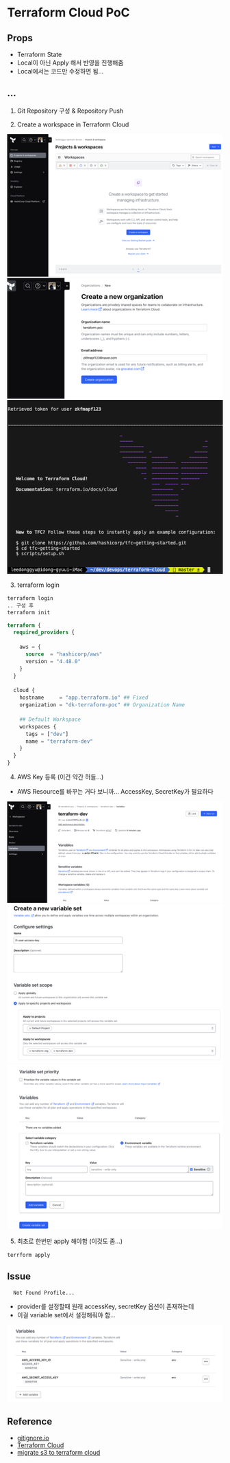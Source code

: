 # Terraform Cloud PoC

## Props

- Terraform State
- Local이 아닌 Apply 해서 반영을 진행해줌
- Local에서는 코드만 수정하면 됨...

## ...

1. Git Repository 구성 & Repository Push

2. Create a workspace in Terraform Cloud

![1](./public/1.png)
![2](./public/2.png)
![3](./public/3.png)

3. terraform login

```
terraform login
.. 구성 후
terraform init
```

```terraform
terraform {
  required_providers {

    aws = {
      source  = "hashicorp/aws"
      version = "4.48.0"
    }
  }

  cloud {
    hostname     = "app.terraform.io" ## Fixed
    organization = "dk-terraform-poc" ## Organization Name

    ## Default Workspace
    workspaces {
      tags = ["dev"]
      name = "terraform-dev"
    }
  }
}
```

4. AWS Key 등록 (이건 약간 허들...)

- AWS Resource를 바꾸는 거다 보니까... AccessKey, SecretKey가 필요하다

![4](./public/4.png)
![5](./public/5.png)
![6](./public/6.png)

5. 최초로 한번만 apply 해야함 (이것도 좀...)

```
terrform apply
```

## Issue

```
  Not Found Profile...
```

- provider를 설정할때 원래 accessKey, secretKey 옵션이 존재하는데
- 이걸 variable set에서 설정해줘야 함...

![7](./public/7.png)

## Reference 

- <a href="https://www.toptal.com/developers/gitignore/"> gitignore.io </a>
- <a href="https://www.hashicorp.com/products/terraform"> Terraform Cloud </a>
- <a href="https://developer.hashicorp.com/terraform/tutorials/cloud/migrate-remote-s3-backend-tfc"> migrate s3 to terraform cloud </a>